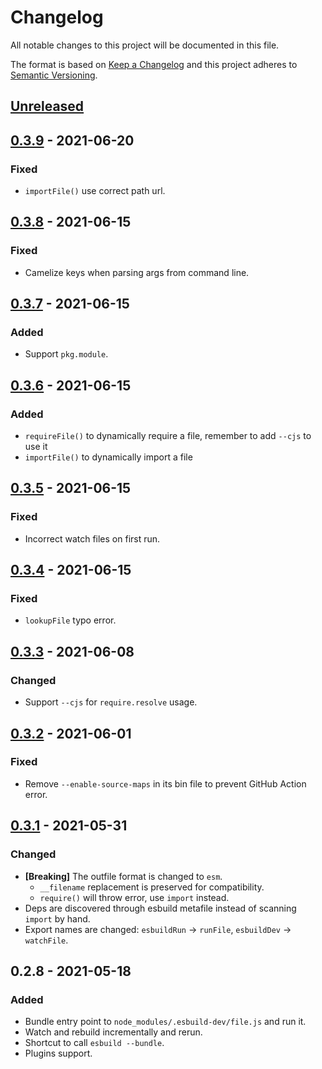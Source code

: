 # Changelog

All notable changes to this project will be documented in this file.

The format is based on [Keep a Changelog](http://keepachangelog.com/)
and this project adheres to [Semantic Versioning](http://semver.org/).

## [Unreleased]

## [0.3.9] - 2021-06-20
### Fixed
- `importFile()` use correct path url.

## [0.3.8] - 2021-06-15
### Fixed
- Camelize keys when parsing args from command line.

## [0.3.7] - 2021-06-15
### Added
- Support `pkg.module`.

## [0.3.6] - 2021-06-15
### Added
- `requireFile()` to dynamically require a file, remember to add `--cjs` to use it
- `importFile()` to dynamically import a file

## [0.3.5] - 2021-06-15
### Fixed
- Incorrect watch files on first run.

## [0.3.4] - 2021-06-15
### Fixed
- `lookupFile` typo error.

## [0.3.3] - 2021-06-08
### Changed
- Support `--cjs` for `require.resolve` usage.

## [0.3.2] - 2021-06-01
### Fixed
- Remove `--enable-source-maps` in its bin file to prevent GitHub Action error.

## [0.3.1] - 2021-05-31
### Changed
- **[Breaking]** The outfile format is changed to `esm`.
  - `__filename` replacement is preserved for compatibility.
  - `require()` will throw error, use `import` instead.
- Deps are discovered through esbuild metafile instead of scanning `import` by hand.
- Export names are changed: `esbuildRun` &rarr; `runFile`, `esbuildDev` &rarr; `watchFile`.

## 0.2.8 - 2021-05-18
### Added
- Bundle entry point to `node_modules/.esbuild-dev/file.js` and run it.
- Watch and rebuild incrementally and rerun.
- Shortcut to call `esbuild --bundle`.
- Plugins support.

[Unreleased]: https://github.com/hyrious/esbuild-dev/compare/v0.3.9...HEAD
[0.3.9]: https://github.com/hyrious/esbuild-dev/compare/v0.3.8...v0.3.9
[0.3.8]: https://github.com/hyrious/esbuild-dev/compare/v0.3.7...v0.3.8
[0.3.7]: https://github.com/hyrious/esbuild-dev/compare/v0.3.6...v0.3.7
[0.3.6]: https://github.com/hyrious/esbuild-dev/compare/v0.3.5...v0.3.6
[0.3.5]: https://github.com/hyrious/esbuild-dev/compare/v0.3.4...v0.3.5
[0.3.4]: https://github.com/hyrious/esbuild-dev/compare/v0.3.3...v0.3.4
[0.3.3]: https://github.com/hyrious/esbuild-dev/compare/v0.3.2...v0.3.3
[0.3.2]: https://github.com/hyrious/esbuild-dev/compare/v0.3.1...v0.3.2
[0.3.1]: https://github.com/hyrious/esbuild-dev/compare/v0.2.8...v0.3.1
